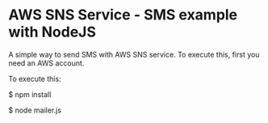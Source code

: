 # AWS SNS Service - SMS example with NodeJS

A simple way to send SMS with AWS SNS service. To execute this, first you need an AWS account.

To execute this:

$ npm install

$ node mailer.js
